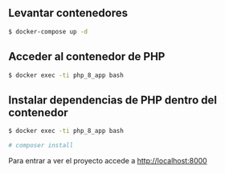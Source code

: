 ## Levantar contenedores

```bash
$ docker-compose up -d
```

## Acceder al contenedor de PHP

```bash
$ docker exec -ti php_8_app bash
```

## Instalar dependencias de PHP dentro del contenedor

```bash
$ docker exec -ti php_8_app bash

# composer install
```

Para entrar a ver el proyecto accede a [http://localhost:8000](http://localhost:8000)